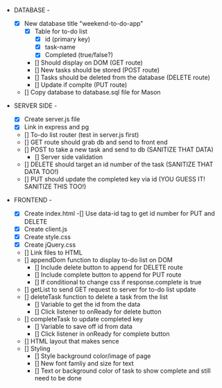 - DATABASE -
    - [x] New database title "weekend-to-do-app"
        - [x] Table for to-do list
            - [x] id (primary key)
            - [x] task-name
            - [x] Completed (true/false?)
        - [] Should display on DOM (GET route)
        - [] New tasks should be stored (POST route)
        - [] Tasks should be deleted from the database (DELETE route)
        - [] Update if complte (PUT route)
    - [] Copy database to database.sql file for Mason

- SERVER SIDE -
    - [x] Create server.js file
    - [x] Link in express and pg
    - [] To-do list router (test in server.js first)
    - [] GET route should grab db and send to front end
    - [] POST to take a new task and send to db (SANITIZE THAT DATA)
        - [] Server side validation
    - [] DELETE should target an id number of the task (SANITIZE THAT DATA TOO!)
    - [] PUT should update the completed key via id (YOU GUESS IT! SANITIZE THIS TOO!)

- FRONTEND -
    - [x] Create index.html
        -[] Use data-id tag to get id number for PUT and DELETE
    - [x] Create client.js
    - [x] Create style.css
    - [x] Create jQuery.css
    - [] Link files to HTML
    - [] appendDom function to display to-do list on DOM
        - [] Include delete button to append for DELETE route
        - [] Include complete button to append for PUT route
        - [] If conditional to change css if response.complete is true
    - [] getList to send GET request to server for to-do list update
    - [] deleteTask function to delete a task from the list
        - [] Variable to get the id from the data
        - [] Click listener to onReady for delete button
    - [] completeTask to update completed key
        - [] Variable to save off id from data
        - [] Click listener in onReady for complete button
    - [] HTML layout that makes sence
    - [] Styling
        - [] Style background color/image of page
        - [] New font famliy and size for text
        - [] Text or background color of task to show complete and still need to be done
    

